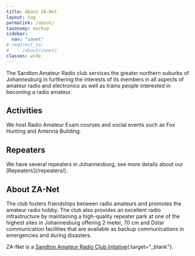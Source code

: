 ```yaml
---
title: About ZA-Net
layout: tag
permalink: /about/
taxonomy: markup
sidebar:
  nav: "zanet"
# redirect_to:
#   - /about/zanet/
classes: wide
---
```


The Sandton Amateur Radio club services the greater northern suburbs of Johannesburg in furthering the interests of its members in all aspects of amateur radio and electronics as well as trains people interested in becoming a radio amateur.

<h2 data-toc-skip>Activities</h2>
We host Radio Amateur Exam courses and social events such as Fox Hunting and Antenna Building.

<h2 data-toc-skip>Repeaters</h2>
We have several repeaters in Johannesburg, see more details about our [Repeaters](/repeaters/).

<h2 data-toc-skip>About ZA-Net</h2>
The club fosters friendships between radio amateurs and promotes the amateur radio hobby. The club also provides an excellent radio infrastructure by maintaining a high-quality repeater park at one of the highest sites in Johannesburg offering 2 meter, 70 cm and Dstar communication facilities that are available as backup communications in emergencies and during disasters.

ZA-Net is a [Sandton Amateur Radio Club Initative](http://www.zs6stn.org.za/){:target="_blank"}.